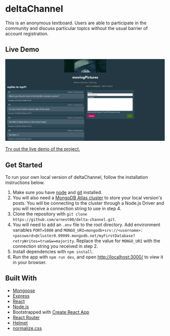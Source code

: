 # deltaChannel

This is an anonymous textboard. Users are able to participate in the community and discuss particular topics without the usual barrier of account registration.

## Live Demo

![Screenshot of live demo](./deltachannel-demo.png)

[Try out the live demo of the project.](https://deltachannel.herokuapp.com/)

## Get Started

To run your own local version of deltaChannel, follow the installation instructions below.

1. Make sure you have [node](https://nodejs.org/en/) and [git](https://git-scm.com/downloads) installed.
2. You will also need a [MongoDB Atlas cluster](https://docs.atlas.mongodb.com/getting-started/) to store your local version's posts. You will be connecting to the cluster through a Node.js Driver and you will receive a connection string to use in step 4.
3. Clone the repository with `git clone https://github.com/arnest00/delta-channel.git`.
4. You will need to add an `.env` file to the root directory. Add environment variables `PORT=5000` and `MONGO_URI=mongodb+srv://<username>:<password>@cluster0.99999.mongodb.net/myFirstDatabase?retryWrites=true&w=majority`. Replace the value for `MONGO_URI` with the connection string you received in step 2.
5. Install dependencies with `npm install`.
6. Run the app with `npm run dev`, and open [http://localhost:3000/](http://localhost:3000/) to view it in your browser.

## Built With

  - [Mongoose](https://mongoosejs.com/)
  - [Express](https://expressjs.com/)
  - [React](https://reactjs.org/)
  - [Node.js](https://nodejs.org/)
  - Bootstrapped with [Create React App](https://github.com/facebook/create-react-app)
  - [React Router](https://reactrouter.com/web/guides/quick-start)
  - [Helmet](https://helmetjs.github.io/)
  - [normalize.css](github.com/necolas/normalize.css)